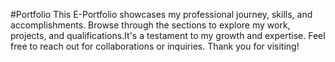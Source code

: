 #Portfolio
This E-Portfolio showcases my professional journey, skills, and accomplishments. Browse through the sections to explore my work, projects, and qualifications.It's a testament to my growth 
and expertise. Feel free to reach out for collaborations or inquiries. Thank you for visiting!
